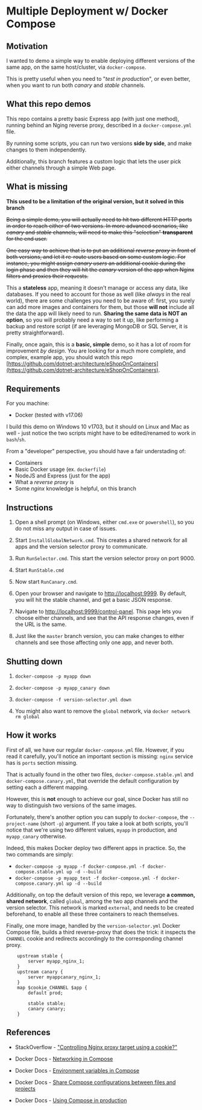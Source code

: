 # Multiple Deployment w/ Docker Compose

## Motivation

I wanted to demo a simple way to enable deploying different versions
of the same app, on the same host/cluster, via `docker-compose`.

This is pretty useful when you need to "_test in production_", or even better,
when you want to run both _canary_ and _stable_ channels.

## What this repo demos

This repo contains a pretty basic Express app (with just one method), running behind an Nging reverse proxy, described in a `docker-compose.yml` file.

By running some scripts, you can run two versions __side by side__, and make
changes to them independently.

Additionally, this branch features a custom logic that lets the user pick either channels through a simple Web page.

## What is missing

__This used to be a limitation of the original version, but it solved in this branch__

~~Being a simple demo, you will actually need to hit two different HTTP ports in order
to reach either of two versions. In more advanced scenarios, like _canary_ and _stable_ channels,
will need to make this "selection" __transparent__ for the end user.~~

~~One easy way to achieve that is to put an additional _reverse proxy_ in front
of both versions, and let it re-route users based on some custom logic. For instance,
you might assign _canary users_ an additional cookie during the login phase and
then they will hit the _canary_ version of the app when Nginx filters and proxies
their requests.~~

This a __stateless__ app, meaning it doesn't manage or access any data,
like databases. If you need to account for those as well (like _always_ in the real world),
there are some challenges you need to be aware of: first, you surely can add more images and
containers for them, but those __will not__ include all the data the app will likely
need to run. __Sharing the same data is NOT an option__, so you will probably need a way
to set it up, like performing a backup and restore script (if are leveraging MongoDB or SQL Server,
it is pretty straightforward).

Finally, once again, this is a __basic, simple__ demo, so it has a lot of room
for improvement _by design_. You are looking for a much more complete, and complex,
example app, you should watch this repo [https://github.com/dotnet-architecture/eShopOnContainers](https://github.com/dotnet-architecture/eShopOnContainers).

## Requirements

For you machine:

- Docker (tested with v17.06)

I build this demo on Windows 10 v1703, but it should on Linux and Mac as well - just
notice the two scripts might have to be edited/renamed to work in `bash`/`sh`.

From a "developer" perspective, you should have a fair understading of:

- Containers
- Basic Docker usage (ex. `dockerfile`)
- NodeJS and Express (just for the app)
- What a _reverse proxy_ is
- Some _nginx_ knowledge is helpful, on this branch

## Instructions

1. Open a shell prompt (on Windows, either `cmd.exe` or `powershell`), so you do not miss any output in case of issues.

1. Start `InstallGlobalNetwork.cmd`. This creates a shared network for all apps and the version selector proxy to communicate.

1. Run `RunSelector.cmd`. This start the version selector proxy on port 9000.

1. Start `RunStable.cmd`

1. Now start `RunCanary.cmd`.

1. Open your browser and navigate to [http://localhost:9999](http://localhost:9999). By default, you will hit the stable channel, and get a basic JSON response.

1. Navigate to [http://localhost:9999/control-panel](http://localhost:9999/control-panel). This page lets you choose either channels, and see that the API response changes, even if the URL is the same.

1. Just like the `master` branch version, you can make changes to either channels and see those affecting only one app, and never both.

## Shutting down

1. `docker-compose -p myapp down`
1. `docker-compose -p myapp_canary down`
1. `docker-compose -f version-selector.yml down`

1. You might also want to remove the `global` network, via `docker network rm global`

## How it works

First of all, we have our regular `docker-compose.yml` file. However, if you read it carefully, you'll notice an important section is missing: `nginx` service has is `ports` section missing.

That is actually found in the other two files, `docker-compose.stable.yml` and `docker-compose.canary.yml`, that override the default configuration by setting each a different mapping.

However, this is __not__ enough to achieve our goal, since Docker has still no way to distinguish two versions of the same images.

Fortunately, there's another option you can supply to `docker-compose`, the `--project-name` (short `-p`) argument. If you take a look at both scripts, you'll notice that we're using two different values, `myapp` in production, and `myapp_canary` otherwise.

Indeed, this makes Docker deploy two different apps in practice. So, the two commands are simply:

- `docker-compose -p myapp -f docker-compose.yml -f docker-compose.stable.yml up -d --build`
- `docker-compose -p myapp_test -f docker-compose.yml -f docker-compose.canary.yml up -d --build`

Additionally, on top the default version of this repo, we leverage __a common, shared network__, called `global`, among the two app channels and the version selector. This network is marked `external`, and needs to be created beforehand, to enable all these three containers to reach themselves.

Finally, one more image, handled by the `version-selector.yml` Docker Compose file, builds a third reverse-proxy that does the trick: it inspects the `CHANNEL` cookie and redirects accordingly to the corresponding channel proxy.

```nginx
    upstream stable {
        server myapp_nginx_1;
    }
    upstream canary {
        server myappcanary_nginx_1;
    }
    map $cookie_CHANNEL $app {
        default prod;

        stable stable;
        canary canary;
    }
```

## References

- StackOverflow - ["Controlling Nginx proxy target using a cookie?"](https://serverfault.com/questions/268633/controlling-nginx-proxy-target-using-a-cookie)

- Docker Docs - [Networking in Compose](https://docs.docker.com/compose/networking/)

- Docker Docs - [Environment variables in Compose](https://docs.docker.com/compose/environment-variables/) 

- Docker Docs - [Share Compose configurations between files and projects](https://docs.docker.com/compose/extends/)

- Docker Docs - [Using Compose in production](https://docs.docker.com/compose/production/)